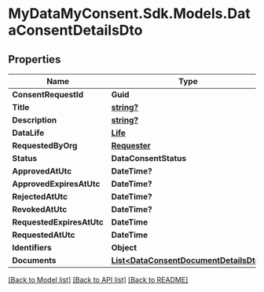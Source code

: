 # MyDataMyConsent.Sdk.Models.DataConsentDetailsDto

## Properties

Name | Type | Description | Notes
------------ | ------------- | ------------- | -------------
**ConsentRequestId** | **Guid** |  | 
**Title** | [**string?**](string?.md) |  | [optional] 
**Description** | [**string?**](string?.md) |  | [optional] 
**DataLife** | [**Life**](Life.md) |  | [optional] 
**RequestedByOrg** | [**Requester**](Requester.md) |  | [optional] 
**Status** | **DataConsentStatus** |  | [optional] 
**ApprovedAtUtc** | **DateTime?** |  | [optional] 
**ApprovedExpiresAtUtc** | **DateTime?** |  | [optional] 
**RejectedAtUtc** | **DateTime?** |  | [optional] 
**RevokedAtUtc** | **DateTime?** |  | [optional] 
**RequestedExpiresAtUtc** | **DateTime** |  | [optional] 
**RequestedAtUtc** | **DateTime** |  | [optional] 
**Identifiers** | **Object** |  | [optional] 
**Documents** | [**List&lt;DataConsentDocumentDetailsDto&gt;**](DataConsentDocumentDetailsDto.md) |  | [optional] 

[[Back to Model list]](../README.md#documentation-for-models) [[Back to API list]](../README.md#documentation-for-api-endpoints) [[Back to README]](../README.md)

